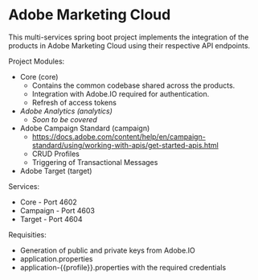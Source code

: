 # Adobe Marketing Cloud
This multi-services spring boot project implements 
the integration of the products in Adobe Marketing Cloud 
using their respective API endpoints.

Project Modules:
- Core (core)
    - Contains the common codebase shared across the products.
    - Integration with Adobe.IO required for authentication.
    - Refresh of access tokens
- _Adobe Analytics (analytics)_
    - _Soon to be covered_
- Adobe Campaign Standard (campaign)
    - https://docs.adobe.com/content/help/en/campaign-standard/using/working-with-apis/get-started-apis.html
    - CRUD Profiles
    - Triggering of Transactional Messages
- Adobe Target (target)

Services:
- Core - Port 4602
- Campaign - Port 4603
- Target - Port 4604

Requisities:
- Generation of public and private keys from Adobe.IO
- application.properties
- application-{{profile}}.properties with the required credentials
